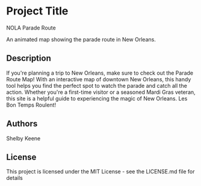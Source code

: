
# Project Title
NOLA Parade Route

An animated map showing the parade route in New Orleans.

## Description

If you're planning a trip to New Orleans, make sure to check out the Parade Route Map! 
With an interactive map of downtown New Orleans, this handy tool helps you find the perfect 
spot to watch the parade and catch all the action. Whether you're a first-time visitor or a 
seasoned Mardi Gras veteran, this site is a helpful guide to experiencing the magic of New 
Orleans. Les Bon Temps Roulent! 

## Authors

Shelby Keene


## License

This project is licensed under the MIT License - see the LICENSE.md file for details

